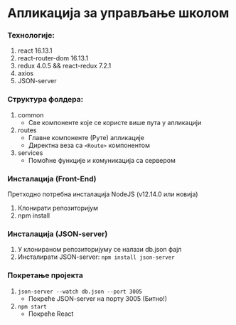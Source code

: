 # Апликација за управљање школом

### Технологије:

1. react 16.13.1
2. react-router-dom 16.13.1
3. redux 4.0.5  && react-redux 7.2.1
4. axios 
5. JSON-server

### Структура фолдера:

1. common
    - Све компоненте које се користе више пута у апликацији
2. routes 
    - Главне компоненте (Руте) апликације
    - Директна веза са ```<Route>``` компонентом
3. services
    - Помоћне функције и комуникација са сервером

### Инсталација (Front-End)

Претходно потребна инсталација NodeJS (v12.14.0 или новија)

1. Клонирати репозиторијум
2. npm install

### Инсталација (JSON-server)

1. У клонираном репозиторијуму се налази db.json фајл
2. Инсталирати JSON-server: ```npm install json-server```

### Покретање пројекта

1. ```json-server --watch db.json --port 3005```
    - Покреће JSON-server на порту 3005 (Битно!)
2. ```npm start```
    - Покреће React